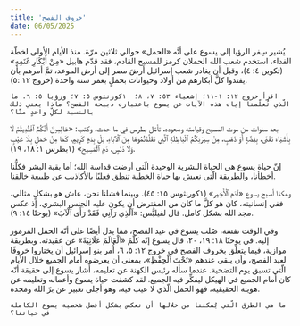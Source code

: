 ```yaml
---
title: 'خروف الفصح'
date: 06/05/2025
---
```


يُشير سِفر الرؤيا إلى يسوع على أنَّه «الحمل» حوالي ثلاثين مرّة. منذ الأيام الأولى لخطّة الفداء، استخدم شعب الله الحملان كرمز للمسيح القادم، فقد قدّم هابيل «مِنْ أَبْكَارِ غَنَمِهِ» (تكوين ٤: ٤)، وقبل أن يغادر شعب إسرائيل أرضَ مصر إلى أرض الموعد، تمَّ أمرهم بأن يفتدوا كلَّ أبكارهم من أولاد وحيوانات بحملٍ بعمر سنة واحدة (خروج ١٢ :٥).

`اقرأ خروج ١٢: ١-١١؛ إشعياء ٥٣: ٧، ٨؛  ١كورنثوس ٥: ٧؛ ورؤيا ٥: ٦. ما الّذي تُعلّمنا إياه هذه الآيات عن يسوع باعتباره ذبيحة الفصح؟ ماذا يعني ذلك بالنسبة لكلِّ واحدٍ منّا؟`

بعد سنوات من موت المسيح وقيامته وصعوده، تأمّل بطرس في ما حدث، وكتب: «عَالِمِينَ أَنَّكُمُ ٱفْتُدِيتُمْ لَا بِأَشْيَاءَ تَفْنَى، بِفِضَّةٍ أَوْ ذَهَبٍ، مِنْ سِيرَتِكُمُ ٱلْبَاطِلَةِ ٱلَّتِي تَقَلَّدْتُمُوهَا مِنَ ٱلْآبَاءِ، بَلْ بِدَمٍ كَرِيمٍ، كَمَا مِنْ حَمَلٍ بِلَا عَيْبٍ وَلَا دَنَسٍ، دَمِ ٱلْمَسِيحِ» (١بطرس ١: ١٨، ١٩).

إنّ حياة يسوع هي الحياة البشرية الوحيدة الّتي أرضت قداسة الله؛ أما بقية البشر فكلُّنا أخطأنا، والطريقة الّتي نعيش بها حياة الخطية  تنطق فعليًا بالأكاذيب عن طبيعة خالقنا.

وهكذا أصبح يسوع «آدَم ٱلْأَخِير» (١كورنثوس ١٥: ٤٥). وبينما فشلنا نحن، عاش هو بشكلٍ مثالي، ففي إنسانيته، كان هو كلَّ ما كان من المفترض أن يكون عليه الجنس البشري، إذ عكس مجد الله بشكل كامل. قال لفيلبُّس: «اَلَّذِي رَآنِي فَقَدْ رَأَى ٱلْآبَ» (يوحنّا ١٤: ٩).

وفي الوقت نفسه، صُلب يسوع في عيد الفصح، مما يدل أيضًا على أنّه الحمل المرموز إليه. في يوحنّا ١٨: ١٩، ٢٠، قال يسوع إنّه كلّمَ «ٱلْعَالَمَ عَلَانِيَةً» عن عقيدته. وبطريقة موازية، فيما يتعلّق بخروف الفصح في خروج ١٢: ٥، ٦، أُمر بنو إسرائيل أن يختاروا خروفًا لعيد الفصح، وأن يبقى عندهم «تَحْتَ ٱلْحِفْظِ»، بمعنى أن يعرضوه أمام الجميع خلال الأيام الّتي تسبق يوم التضحية. عندما سأله رئيس الكهنة عن تعليمه، أشار يسوع إلى حقيقة أنّه كان أمام الجميع في الهيكل ليفكِّر فيه الجميع. لقد كشفت حياة يسوع وأعماله وتعليمه عن هويته الحقيقية، فهو الحمل الّذي لا عيب فيه، وهو أجلى تعبير عن برّ الله ومجده.

`ما هي الطرق الّتي يُمكننا من خلالها أن نعكس بشكل أفضل شخصية يسوع الكاملة في حياتنا؟`